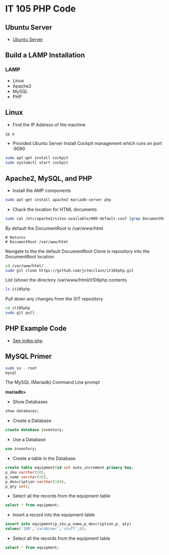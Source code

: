 # IT 105 PHP Code 

## Ubuntu Server
* [Ubuntu Server](https://ubuntu.com/download/server)


## Build a LAMP Installation 
### LAMP 
* Linux
* Apache2
* MySQL
* PHP

## Linux
* Find the IP Address of the machine

```bash
ip a
```

* Provided Ubuntu Server
  Install Cockpit management which runs on port :9090
  
```bash
sudo apt-get install cockpit
sudo systemctl start cockpit
```

## Apache2, MySQL, and PHP 

* Install the AMP components

```bash
sudo apt-get install apache2 mariadb-server php
```

* Chack the location for HTML documents

```bash
sudo cat /etc/apache2/sites-available/000-default.conf |grep DocumentRoot
```

By default the DocumentRoot is /var/www/html

```code
# Returns 
# DocumentRoot /var/www/html
```

Navigate to the the default DocumentRoot 
Clone is repository into the DocumentRoot location

```bash
cd /var/www/html/
sudo git clone https://github.com/jctmcclain/it105php.git
```

List (show) the directory /var/www/html/it106php contents

```bash
ls it105php
```

Pull down any changes from the GIT repository

```bash
cd it105php
sudo git pull 
```


## PHP Example Code
* [See index.php](index.php)

## MySQL Primer

```bash
sudo su - root
mysql
```

The MySQL (Mariadb) Command Line prompt 

**mariadb>**

* Show Databases 
```sql
show databases;
```

* Create a Database 
```sql
create database inventory;
```

* Use a Database 
```sql
use inventory;
```

* Create a table in the Database 
```sql 
create table equipment(id int auto_increment primary key, 
p_sku varchar(30), 
p_name varchar(50),
p_description varchar(100), 
p_qty int);
```

* Select all the records from the equipment table
```sql
select * from equipment;
```

* Insert a record into the equipment table
```sql
insert into equipment(p_sku,p_name,p_description,p_	qty)
values('100','carabiner','stuff',8);
```

* Select all the records from the equipment table
```sql
select * from equipment;
```

  

